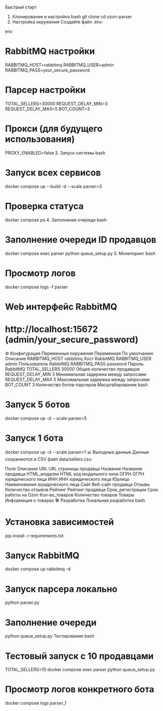 Быстрый старт
1. Клонирование и настройка
bash
git clone <repository-url>
cd ozon-parser
2. Настройка окружения
Создайте файл .env:

env
# RabbitMQ настройки
RABBITMQ_HOST=rabbitmq
RABBITMQ_USER=admin
RABBITMQ_PASS=your_secure_password

# Парсер настройки
TOTAL_SELLERS=30000
REQUEST_DELAY_MIN=3
REQUEST_DELAY_MAX=5
BOT_COUNT=3

# Прокси (для будущего использования)
PROXY_ENABLED=false
3. Запуск системы
bash
# Запуск всех сервисов
docker compose up --build -d --scale parser=3

# Проверка статуса
docker compose ps
4. Заполнение очереди
bash
# Заполнение очереди ID продавцов
docker compose exec parser python queue_setup.py
5. Мониторинг
bash
# Просмотр логов
docker compose logs -f parser

# Web интерфейс RabbitMQ
# http://localhost:15672 (admin/your_secure_password)
⚙️ Конфигурация
Переменные окружения
Переменная	По умолчанию	Описание
RABBITMQ_HOST	rabbitmq	Хост RabbitMQ
RABBITMQ_USER	admin	Пользователь RabbitMQ
RABBITMQ_PASS	password	Пароль RabbitMQ
TOTAL_SELLERS	30000	Общее количество продавцов
REQUEST_DELAY_MIN	3	Минимальная задержка между запросами
REQUEST_DELAY_MAX	5	Максимальная задержка между запросами
BOT_COUNT	3	Количество ботов-парсеров
Масштабирование
bash
# Запуск 5 ботов
docker compose up -d --scale parser=5

# Запуск 1 бота
docker compose up -d --scale parser=1
📊 Выходные данные
Данные сохраняются в CSV файл data/sellers.csv:

Поле	Описание
URL	URL страницы продавца
Название	Название продавца
HTML_модалки	HTML код модального окна
ОГРН	ОГРН юридического лица
ИНН	ИНН юридического лица
Юрлицо	Наименование юридического лица
Сайт	Веб-сайт продавца
Отзывы	Количество отзывов
Рейтинг	Рейтинг продавца
Срок_регистрации	Срок работы на Ozon
Кол-во_товаров	Количество товаров
Товары	Информация о товарах
🛠️ Разработка
Локальная разработка
bash
# Установка зависимостей
pip install -r requirements.txt

# Запуск RabbitMQ
docker compose up rabbitmq -d

# Запуск парсера локально
python parser.py

# Заполнение очереди
python queue_setup.py
Тестирование
bash
# Тестовый запуск с 10 продавцами
TOTAL_SELLERS=10 docker compose exec parser python queue_setup.py

# Просмотр логов конкретного бота
docker compose logs parser_1